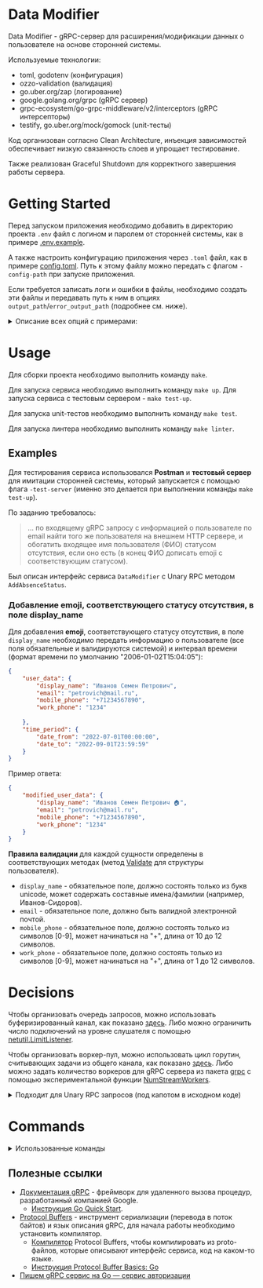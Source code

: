 # Data Modifier
Data Modifier - gRPC-сервер для расширения/модификации данных о пользователе на основе сторонней системы.

Используемые технологии:
* toml, godotenv (конфигурация)
* ozzo-validation (валидация)
* go.uber.org/zap (логирование)
* google.golang.org/grpc (gRPC сервер)
* grpc-ecosystem/go-grpc-middleware/v2/interceptors (gRPC интерсепторы)
* testify, go.uber.org/mock/gomock (unit-тесты)

Код организован согласно Clean Architecture, инъекция зависимостей обеспечивает низкую связанность слоев и упрощает тестирование.

Также реализован Graceful Shutdown для корректного завершения работы сервера. 

# Getting Started
Перед запуском приложения необходимо добавить в директорию проекта `.env` файл с логином и паролем от сторонней системы, как в примере [.env.example](.env.example).

А также настроить конфигурацию приложения через `.toml` файл, как в примере [config.toml](configs/config.toml). Путь к этому файлу можно передать с флагом `-config-path` при запуске приложения.

Если требуется записать логи и ошибки в файлы, необходимо создать эти файлы и передавать путь к ним в опциях `output_path`/`error_output_path` (подробнее см. ниже).

<details>
    <summary> Описание всех опций с примерами: </summary>

* `tcp_ip`/`tcp_port` - IP-адрес и порт, на который gRPC сервер будет принимать запросы . Заметьте, что порт указывается с `:`.
* `max_clients` - максимальное количество подключений (размер очереди запросов). 
* `num_pool_workers` - количество горутин для обработки запросов (размер пула обработчиков).

Пример конфигурации gRPC сервера:
```toml
tcp_ip="127.0.0.1"
tcp_port=":8081"
max_clients=10
num_pool_workers=5
```

* `web_api_ip`/`web_api_port` - IP-адрес и порт сторонней системы. Заметьте, что порт указывается с `:`.
* `protocol_type` - HTTP протокол ("http", "https").
* `employee_path` - путь для формирования запроса на получение данных о пользователе со сторонней системы. Заметьте, что путь указывается **без** `/`.
* `absence_path` - путь для формирования запроса на получение данных о статусе отсутствия пользователя со сторонней системы. Заметьте, что путь указывается **без** `/`.

Пример конфигурации для работы со сторонней системой:
```toml
web_api_ip="127.0.0.1"
web_api_port=":8082"
protocol_type="http"
employee_path="employees"
absence_path="absences"
```

* `log_format` - формат кодировки логов ("json", "console").

Пример лога в формате "json" и "console":
```bash
{"L":"INFO","T":"2023-11-29T15:24:59.674+0300","C":"app/app.go:61","M":"Initializing UserWebAPI..."}

2023-11-29T13:22:41.524+0300    INFO    app/app.go:61   Initializing UserWebAPI...
```

* `log_level` - уровень логирования ("debug", "info", "warn", "error"). Заметьте, что если поднять `log_level` до уровня "error", то логер пропустит сообщение уровня "info", так как все сообщения ниже установленного уровня игнорируются.
* `encoder_type` - определяет формат ключей у полей логов ("dev", "prod"), если установлен `log_format`="json". Описание для [dev](https://pkg.go.dev/go.uber.org/zap#NewDevelopmentEncoderConfig) и [prod](https://pkg.go.dev/go.uber.org/zap#NewProductionEncoderConfig).

Пример лога типа "dev" и "prod":
```bash
{"L":"INFO","T":"2023-11-29T16:36:59.832+0300","C":"app/app.go:62","M":"Initializing UserWebAPI..."}

{"level":"info","ts":1701264983.1611516,"caller":"app/app.go:62","msg":"Initializing UserWebAPI..."}
```

* `output_path`/`error_output_path` - **списки** путей к файлам для записи выходных логов и ошибок.

Пример конфигурации логера:
```toml
log_format="console"
log_level="debug"
encoder_type="dev"
output_path=[ "stdout", "./tmp/logs/rpc_traffic.txt" ]
error_output_path=[ "stderr", "./tmp/logs/rpc_traffic_errors.txt" ]
```

</details>

# Usage
Для сборки проекта необходимо выполнить команду `make`.

Для запуска сервиса необходимо выполнить команду `make up`. Для запуска сервиса с тестовым сервером - `make test-up`. 

Для запуска unit-тестов необходимо выполнить команду `make test`.

Для запуска линтера необходимо выполнить команду `make linter`.

## Examples
Для тестирования сервиса использовался **Postman** и **тестовый сервер** для имитации сторонней системы, который запускается с помощью флага `-test-server` (именно это делается при выполнении команды `make test-up`).

По заданию требовалось:

> ... по входящему gRPC запросу с информацией о пользователе по email найти того же пользователя на внешнем HTTP сервере, и обогатить входящее имя пользователя (ФИО) статусом отсутствия, если оно есть (в конец ФИО дописать emoji с соответствующим статусом).

Был описан интерфейс сервиса `DataModifier` с Unary RPC методом `AddAbsenceStatus`.

### Добавление emoji, соответствующего статусу отсутствия, в поле display_name
Для добавления **emoji**, соответствующего статусу отсутствия, в поле `display_name` необходимо передать информацию о пользователе (все поля обязательные и валидируются системой) и интервал времени (формат времени по умолчанию "2006-01-02T15:04:05"):

```json
{
    "user_data": {
        "display_name": "Иванов Семен Петрович",
        "email": "petrovich@mail.ru",
        "mobile_phone": "+71234567890",
        "work_phone": "1234"
        
    },
    "time_period": {
        "date_from": "2022-07-01T00:00:00",
        "date_to": "2022-09-01T23:59:59"
    }
}
```

Пример ответа:

```json
{
    "modified_user_data": {
        "display_name": "Иванов Семен Петрович 🏠",
        "email": "petrovich@mail.ru",
        "mobile_phone": "+71234567890",
        "work_phone": "1234"
    }
}
```

**Правила валидации** для каждой сущности определены в соответствующих методах (метод [Validate](/internal/entity/user.go) для структуры пользователя).

* `display_name` - обязательное поле, должно состоять только из букв unicode, может содержать составные имена/фамилии (например, Иванов-Сидоров).
* `email` - обязательное поле, должно быть валидной электронной почтой.
* `mobile_phone` - обязательное поле, должно состоять только из символов [0-9], может начинаться на "+", длина от 10 до 12 символов.
* `work_phone` - обязательное поле, должно состоять только из символов [0-9], может начинаться на "+", длина от 1 до 12 символов.

# Decisions
Чтобы организовать очередь запросов, можно использовать буферизированный канал, как показано [здесь](https://eli.thegreenplace.net/2019/on-concurrency-in-go-http-servers/). Либо можно ограничить число подключений на уровне слушателя с помощью [netutil.LimitListener](https://pkg.go.dev/golang.org/x/net/netutil#LimitListener).

Чтобы организовать воркер-пул, можно использовать цикл горутин, считывающих задачи из общего канала, как показано [здесь](https://gobyexample.com/worker-pools). Либо можно задать количество воркеров для gRPC сервера из пакета [grpc](https://pkg.go.dev/google.golang.org/grpc) с помощью экспериментальной функции [NumStreamWorkers](https://pkg.go.dev/google.golang.org/grpc#NumStreamWorkers).

<details>
<summary> Подходит для Unary RPC запросов (под капотом в исходном коде) </summary>

Заходим в [grpc-go/server.go](https://github.com/grpc/grpc-go/blob/v1.59.0/server.go). Находим функцию `Serve`, которая на каждое новое соединение запускает горутину `handleRowConn`. `handleRowConn` запускает горутину, в которой последовательно вызываются методы `serveStreams` и `removeConn`. В `serveStreams` вызывается `HandleStreams`, в которой в канал `s.serverWorkerChannel` передается функция с методом `handleStream`.

Далее в функции `serverWorker` эта функция считывается из канала и вызывается. Если сервис и метод существуют, `handleStream` вызывает метод `processUnaryRPC` или `processStreamingRPC`.

</details>

# Commands
<details>
<summary> Использованные команды</summary>

```bash
go get github.com/BurntSushi/toml

go get google.golang.org/grpc
go get google.golang.org/protobuf

go get golang.org/x/net

curl -sSfL https://raw.githubusercontent.com/golangci/golangci-lint/master/install.sh | sh -s -- -b $(go env GOPATH)/bin v1.55.2

protoc --proto_path=api/proto --go_out=pkg --go-grpc_out=pkg api/proto/datamodifier.proto

go get go.uber.org/zap
go get github.com/grpc-ecosystem/go-grpc-middleware/v2/interceptors/recovery
go get github.com/grpc-ecosystem/go-grpc-middleware/v2/interceptors/logging

go get github.com/go-ozzo/ozzo-validation
go get github.com/go-ozzo/ozzo-validation/is

go get github.com/stretchr/testify

go install go.uber.org/mock/mockgen
go get go.uber.org/mock/mockgen

mockgen -source=./internal/webapi/interfaces.go -destination=./internal/webapi/webapi_mocks.go -package=webapi

go get github.com/gorilla/mux
```

</details>

## Полезные ссылки
* [Документация gRPC](https://grpc.io/) - фреймворк для удаленного вызова процедур, разработанный компанией Google.
    * [Инструкция Go Quick Start](https://grpc.io/docs/languages/go/quickstart/).
* [Protocol Buffers](https://protobuf.dev/) - инструмент сериализации (перевода в поток байтов) и язык описания gRPC, для начала работы необходимо установить компилятор.
    * [Компилятор](https://github.com/protocolbuffers/protobuf/releases/latest) Protocol Buffers, чтобы компилировать из proto-файлов, которые описывают интерфейс сервиса, код на каком-то языке.
    * [Инструкция Protocol Buffer Basics: Go](https://protobuf.dev/getting-started/gotutorial/)
* [Пишем gRPC сервис на Go — сервис авторизации](https://habr.com/ru/articles/774796/)